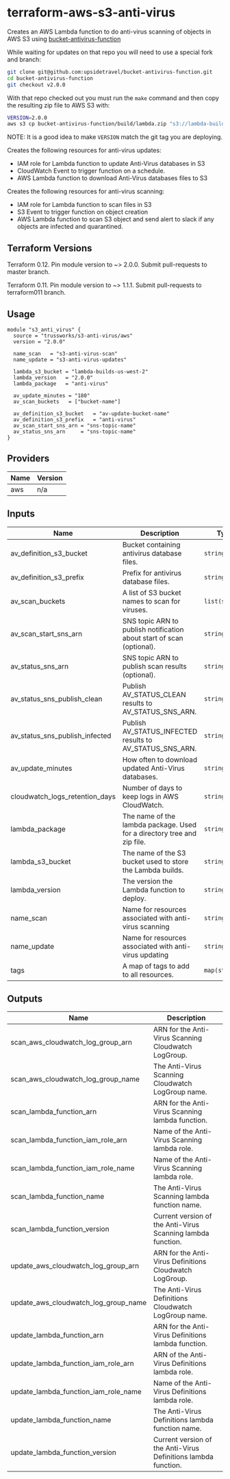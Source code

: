 
# terraform-aws-s3-anti-virus

Creates an AWS Lambda function to do anti-virus scanning of objects in AWS S3
using [bucket-antivirus-function](https://github.com/upsidetravel/bucket-antivirus-function)

While waiting for updates on that repo you will need to use a special fork and branch:

```sh
git clone git@github.com:upsidetravel/bucket-antivirus-function.git
cd bucket-antivirus-function
git checkout v2.0.0
```

With that repo checked out you must run the `make` command and then copy the resulting zip file
to AWS S3 with:

```sh
VERSION=2.0.0
aws s3 cp bucket-antivirus-function/build/lambda.zip "s3://lambda-builds-us-west-2/anti-virus/${VERSION}/anti-virus.zip"
```

NOTE: It is a good idea to make `VERSION` match the git tag you are deploying.

Creates the following resources for anti-virus updates:

* IAM role for Lambda function to update Anti-Virus databases in S3
* CloudWatch Event to trigger function on a schedule.
* AWS Lambda function to download Anti-Virus databases files to S3

Creates the following resources for anti-virus scanning:

* IAM role for Lambda function to scan files in S3
* S3 Event to trigger function on object creation
* AWS Lambda function to scan S3 object and send alert to slack if any objects are infected and quarantined.

## Terraform Versions

Terraform 0.12. Pin module version to ~> 2.0.0. Submit pull-requests to master branch.

Terraform 0.11. Pin module version to ~> 1.1.1. Submit pull-requests to terraform011 branch.

## Usage

```hcl
module "s3_anti_virus" {
  source = "trussworks/s3-anti-virus/aws"
  version = "2.0.0"

  name_scan   = "s3-anti-virus-scan"
  name_update = "s3-anti-virus-updates"

  lambda_s3_bucket = "lambda-builds-us-west-2"
  lambda_version   = "2.0.0"
  lambda_package   = "anti-virus"

  av_update_minutes = "180"
  av_scan_buckets   = ["bucket-name"]

  av_definition_s3_bucket   = "av-update-bucket-name"
  av_definition_s3_prefix   = "anti-virus"
  av_scan_start_sns_arn = "sns-topic-name"
  av_status_sns_arn     = "sns-topic-name"
}
```

<!-- BEGINNING OF PRE-COMMIT-TERRAFORM DOCS HOOK -->
## Providers

| Name | Version |
|------|---------|
| aws | n/a |

## Inputs

| Name | Description | Type | Default | Required |
|------|-------------|------|---------|:-----:|
| av\_definition\_s3\_bucket | Bucket containing antivirus database files. | `string` | n/a | yes |
| av\_definition\_s3\_prefix | Prefix for antivirus database files. | `string` | `"clamav_defs"` | no |
| av\_scan\_buckets | A list of S3 bucket names to scan for viruses. | `list(string)` | n/a | yes |
| av\_scan\_start\_sns\_arn | SNS topic ARN to publish notification about start of scan (optional). | `string` | `""` | no |
| av\_status\_sns\_arn | SNS topic ARN to publish scan results (optional). | `string` | `""` | no |
| av\_status\_sns\_publish\_clean | Publish AV\_STATUS\_CLEAN results to AV\_STATUS\_SNS\_ARN. | `string` | `"True"` | no |
| av\_status\_sns\_publish\_infected | Publish AV\_STATUS\_INFECTED results to AV\_STATUS\_SNS\_ARN. | `string` | `"True"` | no |
| av\_update\_minutes | How often to download updated Anti-Virus databases. | `string` | `180` | no |
| cloudwatch\_logs\_retention\_days | Number of days to keep logs in AWS CloudWatch. | `string` | `90` | no |
| lambda\_package | The name of the lambda package. Used for a directory tree and zip file. | `string` | `"anti-virus"` | no |
| lambda\_s3\_bucket | The name of the S3 bucket used to store the Lambda builds. | `string` | n/a | yes |
| lambda\_version | The version the Lambda function to deploy. | `string` | n/a | yes |
| name\_scan | Name for resources associated with anti-virus scanning | `string` | `"s3-anti-virus-scan"` | no |
| name\_update | Name for resources associated with anti-virus updating | `string` | `"s3-anti-virus-updates"` | no |
| tags | A map of tags to add to all resources. | `map(string)` | `{}` | no |

## Outputs

| Name | Description |
|------|-------------|
| scan\_aws\_cloudwatch\_log\_group\_arn | ARN for the Anti-Virus Scanning Cloudwatch LogGroup. |
| scan\_aws\_cloudwatch\_log\_group\_name | The Anti-Virus Scanning Cloudwatch LogGroup name. |
| scan\_lambda\_function\_arn | ARN for the Anti-Virus Scanning lambda function. |
| scan\_lambda\_function\_iam\_role\_arn | Name of the Anti-Virus Scanning lambda role. |
| scan\_lambda\_function\_iam\_role\_name | Name of the Anti-Virus Scanning lambda role. |
| scan\_lambda\_function\_name | The Anti-Virus Scanning lambda function name. |
| scan\_lambda\_function\_version | Current version of the Anti-Virus Scanning lambda function. |
| update\_aws\_cloudwatch\_log\_group\_arn | ARN for the Anti-Virus Definitions Cloudwatch LogGroup. |
| update\_aws\_cloudwatch\_log\_group\_name | The Anti-Virus Definitions Cloudwatch LogGroup name. |
| update\_lambda\_function\_arn | ARN for the Anti-Virus Definitions lambda function. |
| update\_lambda\_function\_iam\_role\_arn | ARN of the Anti-Virus Definitions lambda role. |
| update\_lambda\_function\_iam\_role\_name | Name of the Anti-Virus Definitions lambda role. |
| update\_lambda\_function\_name | The Anti-Virus Definitions lambda function name. |
| update\_lambda\_function\_version | Current version of the Anti-Virus Definitions lambda function. |

<!-- END OF PRE-COMMIT-TERRAFORM DOCS HOOK -->
